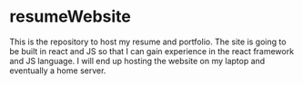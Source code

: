 # resumeWebsite
This is the repository to host my resume and portfolio. The site is going to be built in react and JS so that I can gain experience in the react framework and JS language. I will end up hosting the website on my laptop and eventually a home server.
